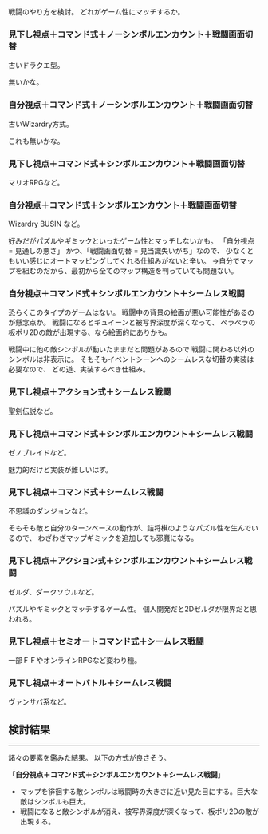 戦闘のやり方を検討。
どれがゲーム性にマッチするか。

### 見下し視点＋コマンド式＋ノーシンボルエンカウント＋戦闘画面切替
古いドラクエ型。

無いかな。

### 自分視点＋コマンド式＋ノーシンボルエンカウント＋戦闘画面切替
古いWizardry方式。

これも無いかな。

### 見下し視点＋コマンド式＋シンボルエンカウント＋戦闘画面切替
マリオRPGなど。

### 自分視点＋コマンド式＋シンボルエンカウント＋戦闘画面切替
Wizardry BUSIN など。

好みだがパズルやギミックといったゲーム性とマッチしないかも。
「自分視点 = 見通しの悪さ」
かつ、「戦闘画面切替 = 見当識失いがち」なので、
少なくともいい感じにオートマッピングしてくれる仕組みがないと辛い。
→自分でマップを組むのだから、最初から全てのマップ構造を判っていても問題ない。

### 自分視点＋コマンド式＋シンボルエンカウント＋シームレス戦闘
恐らくこのタイプのゲームはない。
戦闘中の背景の絵面が悪い可能性があるのが懸念点か。
戦闘になるとギュイーンと被写界深度が深くなって、
ペラペラの板ポリ2Dの敵が出現する、なら絵面的にありかも。

戦闘中に他の敵シンボルが動いたままだと問題があるので
戦闘に関わる以外のシンボルは非表示に。
そもそもイベントシーンへのシームレスな切替の実装は必要なので、
どの道、実装するべき仕組み。

### 見下し視点＋アクション式＋シームレス戦闘
聖剣伝説など。

### 見下し視点＋コマンド式＋シンボルエンカウント＋シームレス戦闘
ゼノブレイドなど。

魅力的だけど実装が難しいはず。

### 見下し視点＋コマンド式＋シームレス戦闘
不思議のダンジョンなど。

そもそも敵と自分のターンベースの動作が、詰将棋のようなパズル性を生んでいるので、
わざわざマップギミックを追加しても邪魔になる。

### 見下し視点＋アクション式＋シンボルエンカウント＋シームレス戦闘
ゼルダ、ダークソウルなど。

パズルやギミックとマッチするゲーム性。
個人開発だと2Dゼルダが限界だと思われる。

### 見下し視点＋セミオートコマンド式＋シームレス戦闘
一部ＦＦやオンラインRPGなど変わり種。

### 見下し視点＋オートバトル＋シームレス戦闘
ヴァンサバ系など。

## 検討結果
---
諸々の要素を鑑みた結果。
以下の方式が良さそう。

「**自分視点＋コマンド式＋シンボルエンカウント＋シームレス戦闘**」

- マップを徘徊する敵シンボルは戦闘時の大きさに近い見た目にする。巨大な敵はシンボルも巨大。
- 戦闘になると敵シンボルが消え、被写界深度が深くなって、板ポリ2Dの敵が出現する。

